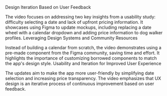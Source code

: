 Design Iteration Based on User Feedback

The video focuses on addressing two key insights from a usability study: difficulty selecting a date and lack of upfront pricing information.
It showcases using Figma to update mockups, including replacing a date wheel with a calendar dropdown and adding price information to dog walker profiles.
Leveraging Design Systems and Community Resources

Instead of building a calendar from scratch, the video demonstrates using a pre-made component from the Figma community, saving time and effort.
It highlights the importance of customizing borrowed components to match the app's design style.
Usability and Iteration for Improved User Experience

The updates aim to make the app more user-friendly by simplifying date selection and increasing price transparency.
The video emphasizes that UX design is an iterative process of continuous improvement based on user feedback.